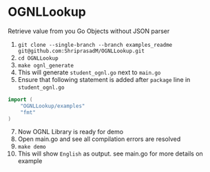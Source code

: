 # OGNLLookup
Retrieve value from you Go Objects without JSON parser
1. ``` git clone --single-branch --branch examples_readme git@github.com:ShriprasadM/OGNLLookup.git ```
2. ``` cd OGNLLookup ```
4. ``` make ognl_generate ```
5. This will generate `student_ognl.go` next to `main.go`  
6. Ensure that following statement is added after `package` line in `student_ognl.go`
```go
import (
	"OGNLLookup/examples"
	"fmt"
)
```
7. Now OGNL Library is ready for demo
8. Open main.go and see all compilation errors are resolved
9. ``` make demo ```
10. This will show `English` as output. see main.go for more details on example
